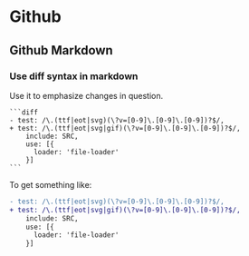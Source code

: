 # Github

## Github Markdown

### Use diff syntax in markdown

Use it to emphasize changes in question.

````
```diff
- test: /\.(ttf|eot|svg)(\?v=[0-9]\.[0-9]\.[0-9])?$/,
+ test: /\.(ttf|eot|svg|gif)(\?v=[0-9]\.[0-9]\.[0-9])?$/,
    include: SRC,
    use: [{
      loader: 'file-loader'
    }]
```
````

To get something like:
```diff
- test: /\.(ttf|eot|svg)(\?v=[0-9]\.[0-9]\.[0-9])?$/,
+ test: /\.(ttf|eot|svg|gif)(\?v=[0-9]\.[0-9]\.[0-9])?$/,
    include: SRC,
    use: [{
      loader: 'file-loader'
    }]
```

